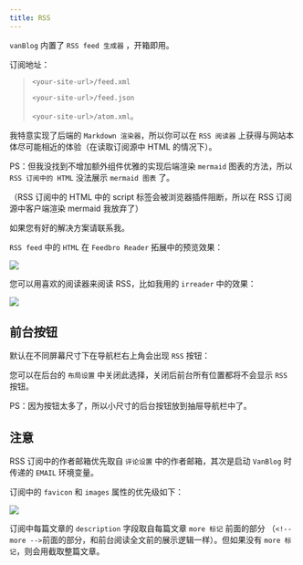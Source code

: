 ```yaml
---
title: RSS
---
```


`vanBlog` 内置了 `RSS feed 生成器` ，开箱即用。

订阅地址：

> `<your-site-url>/feed.xml`
>
> `<your-site-url>/feed.json`
>
> `<your-site-url>/atom.xml`。

我特意实现了后端的 `Markdown 渲染器`，所以你可以在 `RSS 阅读器` 上获得与网站本体尽可能相近的体验（在读取订阅源中 HTML 的情况下）。

PS：但我没找到不增加额外组件优雅的实现后端渲染 `mermaid` 图表的方法，所以 `RSS 订阅中的 HTML` 没法展示 `mermaid 图表` 了。

（RSS 订阅中的 HTML 中的 script 标签会被浏览器插件阻断，所以在 RSS 订阅源中客户端渲染 mermaid 我放弃了）

如果您有好的解决方案请联系我。

`RSS feed` 中的 `HTML` 在 `Feedbro Reader` 拓展中的预览效果：

![](https://www.mereith.com/static/img/bf84404095bdcf8c4a186e0bb1e48429.clipboard-2022-09-04.png)

您可以用喜欢的阅读器来阅读 RSS，比如我用的 `irreader` 中的效果：

![](https://www.mereith.com/static/img/4b1ab8a59a5b6f0d28eef449db64cbfa.clipboard-2022-09-04.png)

## 前台按钮

默认在不同屏幕尺寸下在导航栏右上角会出现 `RSS` 按钮：

您可以在后台的 `布局设置` 中关闭此选择，关闭后前台所有位置都将不会显示 `RSS` 按钮。

PS：因为按钮太多了，所以小尺寸的后台按钮放到抽屉导航栏中了。

## 注意

RSS 订阅中的作者邮箱优先取自 `评论设置` 中的作者邮箱，其次是启动 `VanBlog` 时传递的 `EMAIL` 环境变量。

订阅中的 `favicon` 和 `images` 属性的优先级如下：

![](https://www.mereith.com/static/img/27f6636bfe5a53cf51544ab8affd6961.clipboard-2022-09-04.png)

订阅中每篇文章的 `description` 字段取自每篇文章 `more 标记` 前面的部分 （`<!-- more -->`前面的部分，和前台阅读全文前的展示逻辑一样）。但如果没有 `more 标记`，则会用截取整篇文章。
